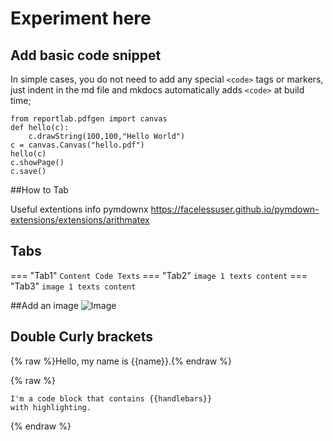 # Experiment here


## Add basic code snippet
In simple cases, you do not need to add any special `<code>` tags or markers, just indent in the md file and mkdocs automatically adds `<code>` at build time; 

    from reportlab.pdfgen import canvas
    def hello(c):
        c.drawString(100,100,"Hello World")
    c = canvas.Canvas("hello.pdf")
    hello(c)
    c.showPage()
    c.save()


##How to Tab

Useful extentions info pymdownx https://facelessuser.github.io/pymdown-extensions/extensions/arithmatex

## Tabs
=== "Tab1"
		```
		Content
		Code
		Texts
		```
=== "Tab2"
		```
		image 1
		texts
		content
		```
=== "Tab3"
		```
		image 1
		texts
		content
		```

##Add an image
![Image]({{static_root}}rmlfornewbies/png_examples/example1.png)<br/>

## Double Curly brackets

{% raw %}Hello, my name is {{name}}.{% endraw %}

{% raw %}
```
I'm a code block that contains {{handlebars}}
with highlighting.
```
{% endraw %}

